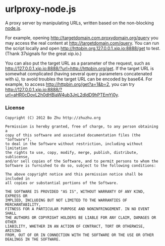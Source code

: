 # urlproxy-node.js

A proxy server by manipulating URLs, written based on the non-blocking [node.js](http://nodejs.org).

For example, opening http://targetdomain.com.proxydomain.org/query you may access the real content at http://targetdomain.com/query. You can run the script locally and open http://httpbin.org.127.0.0.1.xip.io:8888/get to test. (Thank 37signals for the great xip.io.)

You can also put the target URL as a parameter of the request, such as http://127.0.0.1.xip.io:8888/?url=http://httpbin.org/get. If the target URL is somewhat complicated (having several query parameters concatenated with `&`), to avoid troubles the target URL can be encoded by base64. For example, to access http://httpbin.org/get?a=1&b=2, you can try http://127.0.0.1.xip.io:8888/?url=aHR0cDovL2h0dHBiaW4ub3JnL2dldD9hPTEmYj0y.

### License

    Copyright (C) 2012 Bo Zhu http://zhuzhu.org

    Permission is hereby granted, free of charge, to any person obtaining a
    copy of this software and associated documentation files (the "Software"),
    to deal in the Software without restriction, including without limitation
    the rights to use, copy, modify, merge, publish, distribute, sublicense,
    and/or sell copies of the Software, and to permit persons to whom the
    Software is furnished to do so, subject to the following conditions:

    The above copyright notice and this permission notice shall be included in
    all copies or substantial portions of the Software.

    THE SOFTWARE IS PROVIDED "AS IS", WITHOUT WARRANTY OF ANY KIND, EXPRESS OR
    IMPLIED, INCLUDING BUT NOT LIMITED TO THE WARRANTIES OF MERCHANTABILITY,
    FITNESS FOR A PARTICULAR PURPOSE AND NONINFRINGEMENT. IN NO EVENT SHALL
    THE AUTHORS OR COPYRIGHT HOLDERS BE LIABLE FOR ANY CLAIM, DAMAGES OR OTHER
    LIABILITY, WHETHER IN AN ACTION OF CONTRACT, TORT OR OTHERWISE, ARISING
    FROM, OUT OF OR IN CONNECTION WITH THE SOFTWARE OR THE USE OR OTHER
    DEALINGS IN THE SOFTWARE.
